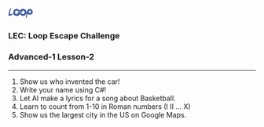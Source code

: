 <img src='../loop.png' width='10%'>

### LEC: Loop Escape Challenge
### Advanced-1 Lesson-2
---
1. Show us who invented the car!
2. Write your name using C#!
3. Let AI make a lyrics for a song about Basketball.
4. Learn to count from 1-10 in Roman numbers (I II ... X)
5. Show us the largest city in the US on Google Maps.  
